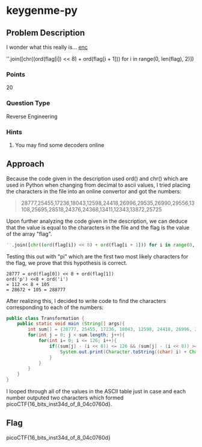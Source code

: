 # keygenme-py

## Problem Description

I wonder what this really is... [enc](https://github.com/vivian-dai/PicoCTF2021-Writeup/blob/main/Reverse%20Engineering/Transformation/enc)

''.join([chr((ord(flag[i]) << 8) + ord(flag[i + 1])) for i in range(0, len(flag), 2)])

### Points

20

### Question Type

Reverse Engineering

### Hints

1. You may find some decoders online

## Approach

Because the code given in the description used ord() and chr() which are used in Python when changing from decimal to ascii values, I tried placing the characters in the file into an online convertor and got the numbers:

> 28777,25455,17236,18043,12598,24418,26996,29535,26990,29556,13108,25695,28518,24376,24368,13411,12343,13872,25725

Upon further analyzing the code given in the description, we can deduce that the value is equal to the characters in the file and the flag is the value of the array "flag".

```python
''.join([chr((ord(flag[i]) << 8) + ord(flag[i + 1])) for i in range(0, len(flag), 2)])
```

Testing this out with "pi" which are the first two most likely characters for the flag, we prove that this hypothesis is correct.

```text
28777 = ord(flag[0]) << 8 + ord(flag[1])
ord('p') <<8 + ord('i')
= 112 << 8 + 105
= 28672 + 105 = 288777
```

After realizing this, I decided to write code to find the characters corresponding to each of the numbers:

```java
public class Transformation {
    public static void main (String[] args){
        int sum[] = {28777, 25455, 17236, 18043, 12598, 24418, 26996, 29535, 26990, 29556, 13108, 25695, 28518, 24376, 24368, 13411, 12343, 13872, 25725};
        for(int j = 0; j < sum.length; j++){
            for(int i= 0; i <= 126; i++){
                if((sum[j] - (i << 8)) <= 126 && (sum[j] - (i << 8)) >= 0){
                    System.out.print(Character.toString((char) i) + Character.toString((char) (sum[j] - (i << 8))));
                }
            }
        }
    }
}
```

I looped through all of the values in the ASCII table just in case and each number outputed two characters which formed picoCTF{16_bits_inst34d_of_8_04c0760d}.

## Flag

picoCTF{16_bits_inst34d_of_8_04c0760d}
